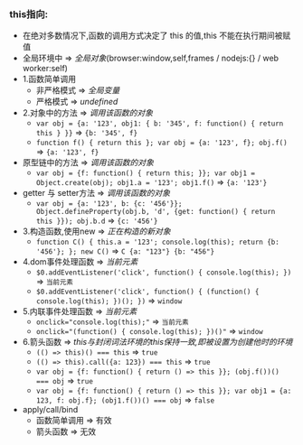 ### this指向:
- 在绝对多数情况下,函数的调用方式决定了 this 的值,this 不能在执行期间被赋值
- 全局环境中 => *全局对象*(browser:window,self,frames / nodejs:{} / web worker:self)
- 1.函数简单调用
  - 非严格模式 => *全局变量*
  - 严格模式 => *undefined*
- 2.对象中的方法 => *调用该函数的对象*
  - `var obj = {a: '123', obj1: { b: '345', f: function() { return this } }}` => `{b: '345', f}`
  - `function f() { return this }; var obj = {a: '123', f}; obj.f()` => `{a: '123', f}`
- 原型链中的方法 => *调用该函数的对象*
  - `var obj = {f: function() { return this; }}; var obj1 = Object.create(obj); obj1.a = '123'; obj1.f()` => `{a: '123'}`
- getter 与 setter方法 => *调用该函数的对象*
  - `var obj = {a: '123', b: {c: '456'}}; Object.defineProperty(obj.b, 'd', {get: function() { return this }}); obj.b.d` => `{c: '456'}`
- 3.构造函数,使用new => *正在构造的新对象*
  - `function C() { this.a = '123'; console.log(this); return {b: '456'}; }; new C()` => `C {a: "123"} {b: "456"}`
- 4.dom事件处理函数 => *当前元素*
  - `$0.addEventListener('click', function() { console.log(this); })` => `当前元素`
  - `$0.addEventListener('click', function() { (function() { console.log(this); })(); })` => `window`
- 5.内联事件处理函数 => *当前元素*
  - `onclick="console.log(this);"` => `当前元素`
  - `onclick="(function() { console.log(this); })()"` => `window`
- 6.箭头函数 => *this与封闭词法环境的this保持一致,即被设置为创建他时的环境*
  - `(() => this)() === this` => `true`
  - `(() => this).call({a: 123}) === this` => `true`
  - `var obj = {f: function() { return () => this }}; (obj.f())() === obj` => `true`
  - `var obj = {f: function() { return () => this }}; var obj1 = {a: 123, f: obj.f}; (obj1.f())() === obj` => `false`
- apply/call/bind
  - 函数简单调用 => 有效
  - 箭头函数 => 无效